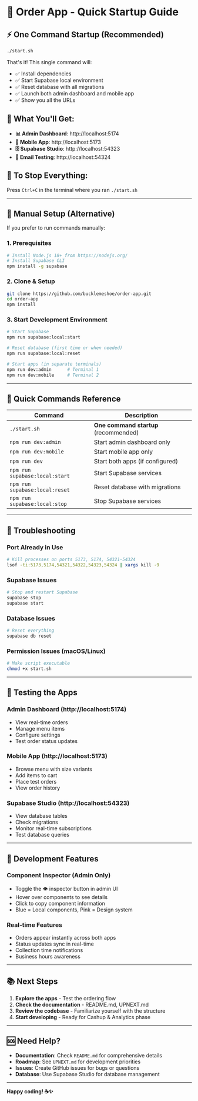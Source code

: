 # 🚀 Order App - Quick Startup Guide

## ⚡ **One Command Startup (Recommended)**

```bash
./start.sh
```

That's it! This single command will:
- ✅ Install dependencies
- ✅ Start Supabase local environment
- ✅ Reset database with all migrations
- ✅ Launch both admin dashboard and mobile app
- ✅ Show you all the URLs

## 📍 **What You'll Get:**

- **📊 Admin Dashboard**: http://localhost:5174
- **📱 Mobile App**: http://localhost:5173  
- **🗄️ Supabase Studio**: http://localhost:54323
- **📧 Email Testing**: http://localhost:54324

## 🛑 **To Stop Everything:**
Press `Ctrl+C` in the terminal where you ran `./start.sh`

---

## 🔧 **Manual Setup (Alternative)**

If you prefer to run commands manually:

### **1. Prerequisites**
```bash
# Install Node.js 18+ from https://nodejs.org/
# Install Supabase CLI
npm install -g supabase
```

### **2. Clone & Setup**
```bash
git clone https://github.com/bucklemeshoe/order-app.git
cd order-app
npm install
```

### **3. Start Development Environment**
```bash
# Start Supabase
npm run supabase:local:start

# Reset database (first time or when needed)
npm run supabase:local:reset

# Start apps (in separate terminals)
npm run dev:admin      # Terminal 1
npm run dev:mobile     # Terminal 2
```

---

## 🎯 **Quick Commands Reference**

| Command | Description |
|---------|-------------|
| `./start.sh` | **One command startup** (recommended) |
| `npm run dev:admin` | Start admin dashboard only |
| `npm run dev:mobile` | Start mobile app only |
| `npm run dev` | Start both apps (if configured) |
| `npm run supabase:local:start` | Start Supabase services |
| `npm run supabase:local:reset` | Reset database with migrations |
| `npm run supabase:local:stop` | Stop Supabase services |

---

## 🐛 **Troubleshooting**

### **Port Already in Use**
```bash
# Kill processes on ports 5173, 5174, 54321-54324
lsof -ti:5173,5174,54321,54322,54323,54324 | xargs kill -9
```

### **Supabase Issues**
```bash
# Stop and restart Supabase
supabase stop
supabase start
```

### **Database Issues**
```bash
# Reset everything
supabase db reset
```

### **Permission Issues (macOS/Linux)**
```bash
# Make script executable
chmod +x start.sh
```

---

## 📱 **Testing the Apps**

### **Admin Dashboard (http://localhost:5174)**
- View real-time orders
- Manage menu items
- Configure settings
- Test order status updates

### **Mobile App (http://localhost:5173)**
- Browse menu with size variants
- Add items to cart
- Place test orders
- View order history

### **Supabase Studio (http://localhost:54323)**
- View database tables
- Check migrations
- Monitor real-time subscriptions
- Test database queries

---

## 🎨 **Development Features**

### **Component Inspector (Admin Only)**
- Toggle the 👁️ inspector button in admin UI
- Hover over components to see details
- Click to copy component information
- Blue = Local components, Pink = Design system

### **Real-time Features**
- Orders appear instantly across both apps
- Status updates sync in real-time
- Collection time notifications
- Business hours awareness

---

## 📚 **Next Steps**

1. **Explore the apps** - Test the ordering flow
2. **Check the documentation** - README.md, UPNEXT.md
3. **Review the codebase** - Familiarize yourself with the structure
4. **Start developing** - Ready for Cashup & Analytics phase

---

## 🆘 **Need Help?**

- **Documentation**: Check `README.md` for comprehensive details
- **Roadmap**: See `UPNEXT.md` for development priorities
- **Issues**: Create GitHub issues for bugs or questions
- **Database**: Use Supabase Studio for database management

---

**Happy coding! ☕✨**
